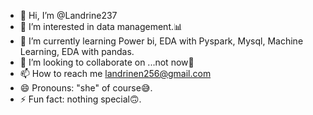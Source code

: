 - 👋 Hi, I’m @Landrine237
- 👀 I’m interested in data management.📊
- 🌱 I’m currently learning Power bi, EDA with Pyspark, Mysql, Machine Learning, EDA with pandas. 
- 💞️ I’m looking to collaborate on ...not now👀
- 📫 How to reach me landrinen256@gmail.com
- 😄 Pronouns: "she" of course😅.
- ⚡ Fun fact: nothing special🙃.

<!---
Landrine237/Landrine237 is a ✨ special ✨ repository because its `README.md` (this file) appears on your GitHub profile.
You can click the Preview link to take a look at your changes.
--->
